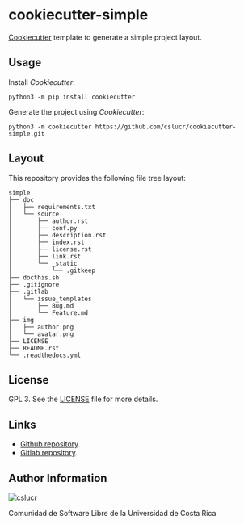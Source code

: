# cookiecutter-simple

[Cookiecutter](https://cookiecutter.rtfd.io) template to generate a simple project layout.

## Usage

Install *Cookiecutter*:

```
python3 -m pip install cookiecutter
```

Generate the project using *Cookiecutter*:

```
python3 -m cookiecutter https://github.com/cslucr/cookiecutter-simple.git
```

## Layout

This repository provides the following file tree layout:

```
simple
├── doc
│   ├── requirements.txt
│   └── source
│       ├── author.rst
│       ├── conf.py
│       ├── description.rst
│       ├── index.rst
│       ├── license.rst
│       ├── link.rst
│       └── _static
│           └── .gitkeep
├── docthis.sh
├── .gitignore
├── .gitlab
│   └── issue_templates
│       ├── Bug.md
│       └── Feature.md
├── img
│   ├── author.png
│   └── avatar.png
├── LICENSE
├── README.rst
└── .readthedocs.yml
```

## License

GPL 3. See the [LICENSE](https://git.beta.ucr.ac.cr/cslucr/plantillas/cookiecutter-simple/raw/master/LICENSE) file for more details.

## Links

  - [Github repository](https://github.com/cslucr/cookiecutter-simple).
  - [Gitlab repository](https://git.beta.ucr.ac.cr/cslucr/plantillas/cookiecutter-simple).

## Author Information

[![cslucr](https://git.beta.ucr.ac.cr/cslucr/plantillas/cookiecutter-simple/raw/master/img/author.png)](https://git.beta.ucr.ac.cr/cslucr)

Comunidad de Software Libre de la Universidad de Costa Rica